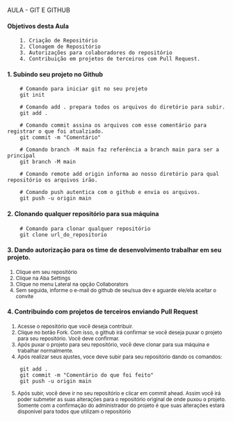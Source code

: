 AULA - GIT E GITHUB

#### Objetivos desta Aula
```
    1. Criação de Repositório
    2. Clonagem de Repositório
    3. Autorizações para colaboradores do repositório
    4. Contribuição em projetos de terceiros com Pull Request.
```

#### 1. Subindo seu projeto no Github

``` 
    # Comando para iniciar git no seu projeto
    git init

    # Comando add . prepara todos os arquivos do diretório para subir.
    git add .

    # Comando commit assina os arquivos com esse comentário para registrar o que foi atualziado.
    git commit -m "Comentário"

    # Comando branch -M main faz referência a branch main para ser a principal
    git branch -M main

    # Comando remote add origin informa ao nosso diretório para qual repositório os arquivos irão.

    # Comando push autentica com o github e envia os arquivos.
    git push -u origin main
```


#### 2. Clonando qualquer repositório para sua máquina

```
    # Comando para clonar qualquer repositório
    git clone url_do_repositorio
```

#### 3. Dando autorização para os time de desenvolvimento trabalhar em seu projeto.

<small>
<ol>
    <li>Clique em seu repositório</li>
    <li>Clique na Aba Settings</li>
    <li>Clique no menu Lateral na opção Collaborators</li>
    <li>Sem seguida, informe o e-mail do github de seu/sua dev e aguarde ele/ela aceitar o convite</li>
</ol></small>

#### 4. Contribuindo com projetos de terceiros enviando Pull Request
<small><ol>
    <li>Acesse o repositório que você deseja contribuir.</li><li>Clique no botão Fork. Com isso, o github irá confirmar se você deseja puxar o projeto para seu repositório. Você deve confirmar.</li>  <li>Após puxar o projeto para seu repositório, você deve clonar para sua máquina e trabalhar normalmente.</li>    <li>Após realizar seus ajustes, voce deve subir para seu repositório dando os comandos:
    </li> </ol></small>

```
    git add .
    git commit -m "Comentário do que foi feito"
    git push -u origin main
```

<small><ol start="5">
    <li>Após subir, você deve ir no seu repositório e clicar em commit ahead. Assim você irá poder submeter as suas alterações para o repositório original de onde puxou o projeto. Somente com a confirmação do administrador do projeto é que suas alterações estará disponível para todos que utilizam o repositório</li></ol></small>


